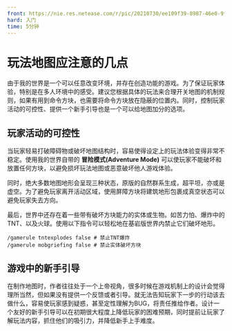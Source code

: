 ```yaml
---
front: https://nie.res.netease.com/r/pic/20210730/ee109f39-8987-46e0-9fe7-40ebb23060fa.png
hard: 入门
time: 5分钟
---
```

# 玩法地图应注意的几点

由于我的世界是一个可以任意改变环境，并存在创造功能的游戏。为了保证玩家体验，特别是在多人环境中的感受。建议您根据具体的玩法来合理开关地图的机制规则，如果有用到命令方块，也需要将命令方块放在隐蔽的位置内。同时，控制玩家活动的可控性、提供一个新手引导也是一个可以给地图加分的选项。

## 玩家活动的可控性

当玩家轻易打破障碍物或破坏地图结构时，容易使得设定上的玩法体验变得非常不稳定。使用我的世界自带的 **冒险模式(Adventure Mode)** 可以使玩家不能破坏和放置任何方块，以避免损坏玩法地图或恶意破坏他人游戏体验。

同时，绝大多数地图地形会呈现三种状态，原版的自然群系生成，超平坦，亦或是虚空。为了避免玩家离开活动区域，使用屏障方块将建筑地形包裹成真空状态可以避免玩家失去方向。

最后，世界中还存在着一些带有破坏方块能力的实体或生物。如苦力怕、爆炸中的TNT、以及火球。使用以下指令可以轻松地在基岩版世界内禁止它们破坏地形。

```
/gamerule tntexplodes false # 禁止TNT爆炸
/gamerule mobgriefing false # 禁止实体破坏方块
```

## 游戏中的新手引导

在制作地图时，作者往往处于一个上帝视角，很多时候在游戏机制上的设计会觉得理所当然，但如果没有提供一个反馈或者引导。就无法告知玩家下一步的行动该去做什么，容易使玩家感到疑惑，甚至定性理解为BUG，将责任推给作者。设计一个友好的新手引导可以在初期很大程度上降低玩家的困难预期，同时提前让玩家了解玩法内容，抓住他们的吸引力，并降低新手上手难度。